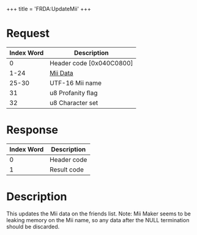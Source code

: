 +++
title = 'FRDA:UpdateMii'
+++

# Request

| Index Word | Description                           |
|------------|---------------------------------------|
| 0          | Header code \[0x040C0800\]            |
| 1-24       | [Mii Data](Mii#Mii_format "wikilink") |
| 25-30      | UTF-16 Mii name                       |
| 31         | u8 Profanity flag                     |
| 32         | u8 Character set                      |

# Response

| Index Word | Description |
|------------|-------------|
| 0          | Header code |
| 1          | Result code |

# Description

This updates the Mii data on the friends list. Note: Mii Maker seems to
be leaking memory on the Mii name, so any data after the NULL
termination should be discarded.
